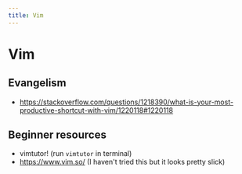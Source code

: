 ```yaml
---
title: Vim
---
```


# Vim

## Evangelism

* https://stackoverflow.com/questions/1218390/what-is-your-most-productive-shortcut-with-vim/1220118#1220118

## Beginner resources

* vimtutor! (run `vimtutor` in terminal)
* https://www.vim.so/ (I haven't tried this but it looks pretty slick)
